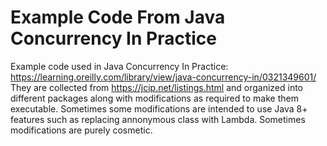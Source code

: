 # Example Code From Java Concurrency In Practice
Example code used in Java Concurrency In Practice: https://learning.oreilly.com/library/view/java-concurrency-in/0321349601/
They are collected from https://jcip.net/listings.html and organized into different packages along with modifications as required to make them executable.
Sometimes some modifications are intended to use Java 8+ features such as replacing annonymous class with Lambda. Sometimes modifications are purely cosmetic.
